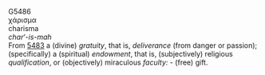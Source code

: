 <body>
  <p>G5486<br>  χάρισμα  <br> charisma  <br><i>char‘-is-mah </i><br>From <a href="g5483.htm">5483</a>  a (divine) <i>gratuity</i>, that is, <i>deliverance</i> (from danger or passion); (specifically) a (spiritual) <i>endowment</i>, that is, (subjectively) religious <i>qualification</i>, or (objectively) miraculous <i>faculty:</i> - (free) gift.<br></p>
 </body>